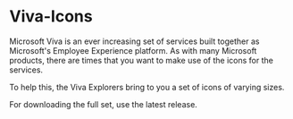 # Viva-Icons

Microsoft Viva is an ever increasing set of services built together as Microsoft's Employee Experience platform. As with many Microsoft products, there are times that you want to make use of the icons for the services.

To help this, the Viva Explorers bring to you a set of icons of varying sizes.

For downloading the full set, use the latest release.

